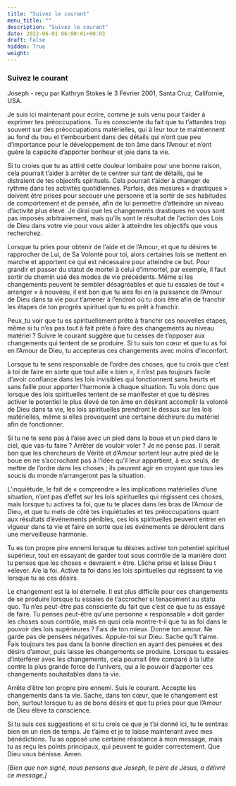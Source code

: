 ```yaml
---
title: "Suivez le courant"
menu_title: ""
description: "Suivez le courant"
date: 2022-06-01 06:00:01+00:03
draft: False
hidden: True
weight:
---
```

### Suivez le courant

Joseph - reçu par Kathryn Stokes le 3 Février 2001, Santa Cruz, Californie, USA.

Je suis ici maintenant pour écrire, comme je suis venu pour t’aider à exprimer tes préoccupations. Tu es consciente du fait que tu t’attardes trop souvent sur des préoccupations matérielles, qui à leur tour te maintiennent au fond du trou et t’embourbent dans des détails qui n’ont que peu d’importance pour le développement de ton âme dans l’Amour et n’ont guère la capacité d’apporter bonheur et joie dans ta vie.

Si tu croies que tu as attiré cette douleur lombaire pour une bonne raison, cela pourrait t’aider à arrêter de te centrer sur tant de détails, qui te distraient de tes objectifs spirituels. Cela pourrait t’aider à changer de rythme dans tes activités quotidiennes. Parfois, des mesures « drastiques » doivent être prises pour secouer une personne et la sortir de ses habitudes de comportement et de pensée, afin de lui permettre d’atteindre un niveau d’activité plus élevé. Je dirai que les changements drastiques ne vous sont pas imposés arbitrairement, mais qu’ils sont le résultat de l’action des Lois de Dieu dans votre vie pour vous aider à atteindre les objectifs que vous recherchez.

Lorsque tu pries pour obtenir de l’aide et de l’Amour, et que tu désires te rapprocher de Lui, de Sa Volonté pour toi, alors certaines lois se mettent en marche et apportent ce qui est nécessaire pour atteindre ce but. Pour grandir et passer du statut de mortel à celui d’immortel, par exemple, il faut sortir du chemin usé des modes de vie précédents. Même si les changements peuvent te sembler désagréables et que tu essaies de tout « arranger » à nouveau, il est bon que tu aies foi en la puissance de l’Amour de Dieu dans ta vie pour t’amener à l’endroit où tu dois être afin de franchir les étapes de ton progrès spirituel que tu es prêt à franchir.

Peux_tu voir que tu es spirituellement prête à franchir ces nouvelles étapes, même si tu n’es pas tout à fait prête à faire des changements au niveau matériel ? Suivre le courant suggère que tu cesses de t’opposer aux changements qui tentent de se produire. Si tu suis ton cœur et que tu as foi en l’Amour de Dieu, tu accepteras ces changements avec moins d’inconfort.

Lorsque tu te sens responsable de l’ordre des choses, que tu crois que c’est à toi de faire en sorte que tout aille « bien », il n’est pas toujours facile d’avoir confiance dans les lois invisibles qui fonctionnent sans heurts et sans faille pour apporter l’harmonie à chaque situation. Tu vois donc que lorsque des lois spirituelles tentent de se manifester et que tu désires activer le potentiel le plus élevé de ton âme en désirant accomplir la volonté de Dieu dans ta vie, les lois spirituelles prendront le dessus sur les lois matérielles, même si elles provoquent une certaine déchirure du matériel afin de fonctionner.

Si tu ne te sens pas à l’aise avec un pied dans la boue et un pied dans le ciel, que vas-tu faire ? Arrêter de vouloir voler ? Je ne pense pas. Il serait bon que les chercheurs de Vérité et d’Amour sortent leur autre pied de la boue en ne s’accrochant pas à l’idée qu’il leur appartient, à eux seuls, de mettre de l’ordre dans les choses ; ils peuvent agir en croyant que tous les soucis du monde n’arrangeront pas la situation.

L’inquiétude, le fait de « comprendre » les implications matérielles d’une situation, n’ont pas d’effet sur les lois spirituelles qui régissent ces choses, mais lorsque tu actives ta foi, que tu te places dans les bras de l’Amour de Dieu, et que tu mets de côté tes inquiétudes et tes préoccupations quant aux résultats d’événements pénibles, ces lois spirituelles peuvent entrer en vigueur dans ta vie et faire en sorte que les événements se déroulent dans une merveilleuse harmonie.

Tu es ton propre pire ennemi lorsque tu désires activer ton potentiel spirituel supérieur, tout en essayant de garder tout sous contrôle de la manière dont tu penses que les choses « devraient » être. Lâche prise et laisse Dieu t »élever. Aie la foi. Active ta foi dans les lois spirituelles qui régissent ta vie lorsque tu as ces désirs.

Le changement est la loi éternelle. Il est plus difficile pour ces changements de se produire lorsque tu essaies de t’accrocher si tenacement au statu quo. Tu n’es peut-être pas consciente du fait que c’est ce que tu as essayé de faire. Tu penses peut-être qu’une personne « responsable » doit garder les choses sous contrôle, mais en quoi cela montre-t-il que tu as foi dans le pouvoir des lois supérieures ? Fais de ton mieux. Donne ton amour. Ne garde pas de pensées négatives. Appuie-toi sur Dieu. Sache qu’Il t’aime. Fais toujours tes pas dans la bonne direction en ayant des pensées et des désirs d’amour, puis laisse les changements se produire. Lorsque tu essaies d’interférer avec les changements, cela pourrait être comparé à la lutte contre la plus grande force de l’univers, qui a le pouvoir d’apporter ces changements souhaitables dans ta vie.

Arrête d’être ton propre pire ennemi. Suis le courant. Accepte les changements dans ta vie. Sache, dans ton cœur, que le changement est bon, surtout lorsque tu as de bons désirs et que tu pries pour que l’Amour de Dieu élève ta conscience.

Si tu suis ces suggestions et si tu crois ce que je t’ai donné ici, tu te sentiras bien en un rien de temps. Je t’aime et je te laisse maintenant avec mes bénédictions. Tu as opposé une certaine résistance à mon message, mais tu as reçu les points principaux, qui peuvent te guider correctement. Que Dieu vous bénisse. Amen.

*[Bien que non signé, nous pensons que Joseph, le père de Jésus, a délivré ce message.]*
